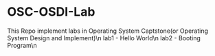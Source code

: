 # OSC-OSDI-Lab
This Repo implement labs in Operating System Captstone(or Operating System Design and Implement)\n
lab1 - Hello World\n
lab2 - Booting Program\n
